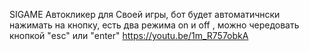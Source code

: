 SIGAME 
Автокликер для Своей игры, бот будет автоматичнски нажимать на кнопку, есть два режима on и off , можно чередовать кнопкой "esc" или "enter"
https://youtu.be/1m_R757obkA
